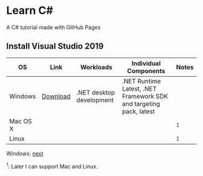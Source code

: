 # Learn C#

A C# tutorial made with GitHub Pages

## Install Visual Studio 2019

|OS       |Link         |Workloads               |Individual Components  |Notes |
|---------|-------------|------------------------|-----------------------|------|
|Windows  |[Download][1]|.NET desktop development|.NET Runtime Latest, .NET Framework SDK and targeting pack, latest| |
|Mac OS X | | | |<sup>1</sup>|
|Linux    | | | |<sup>1</sup>|

Windows: [next][2]

[1]: https://visualstudio.microsoft.com/thank-you-downloading-visual-studio/?sku=Community&rel=16
[2]: https://s-erxue.github.io/learn-csharp/win/hello-world.md

<sup>1</sup>: Later I can support Mac and Linux.
